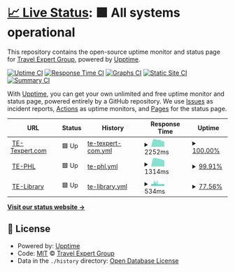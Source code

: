 # [📈 Live Status](https://TE-Group.github.io/Upptime): <!--live status--> **🟩 All systems operational**

This repository contains the open-source uptime monitor and status page for [Travel Expert Group](https://TE-Group.github.io/Upptime), powered by [Upptime](https://github.com/upptime/upptime).

[![Uptime CI](https://github.com/TE-Group/Upptime/workflows/Uptime%20CI/badge.svg)](https://github.com/TE-Group/Upptime/actions?query=workflow%3A%22Uptime+CI%22)
[![Response Time CI](https://github.com/TE-Group/Upptime/workflows/Response%20Time%20CI/badge.svg)](https://github.com/TE-Group/Upptime/actions?query=workflow%3A%22Response+Time+CI%22)
[![Graphs CI](https://github.com/TE-Group/Upptime/workflows/Graphs%20CI/badge.svg)](https://github.com/TE-Group/Upptime/actions?query=workflow%3A%22Graphs+CI%22)
[![Static Site CI](https://github.com/TE-Group/Upptime/workflows/Static%20Site%20CI/badge.svg)](https://github.com/TE-Group/Upptime/actions?query=workflow%3A%22Static+Site+CI%22)
[![Summary CI](https://github.com/TE-Group/Upptime/workflows/Summary%20CI/badge.svg)](https://github.com/TE-Group/Upptime/actions?query=workflow%3A%22Summary+CI%22)

With [Upptime](https://upptime.js.org), you can get your own unlimited and free uptime monitor and status page, powered entirely by a GitHub repository. We use [Issues](https://github.com/TE-Group/Upptime/issues) as incident reports, [Actions](https://github.com/TE-Group/Upptime/actions) as uptime monitors, and [Pages](https://TE-Group.github.io/Upptime) for the status page.

<!--start: status pages-->
<!-- This summary is generated by Upptime (https://github.com/upptime/upptime) -->
<!-- Do not edit this manually, your changes will be overwritten -->
<!-- prettier-ignore -->
| URL | Status | History | Response Time | Uptime |
| --- | ------ | ------- | ------------- | ------ |
| <img alt="" src="https://icons.duckduckgo.com/ip3/www.texpert.com.ico" height="13"> [TE-Texpert.com](https://www.texpert.com/) | 🟩 Up | [te-texpert-com.yml](https://github.com/TE-Group/Upptime/commits/HEAD/history/te-texpert-com.yml) | <details><summary><img alt="Response time graph" src="./graphs/te-texpert-com/response-time-week.png" height="20"> 2252ms</summary><br><a href="https://TE-Group.github.io/Upptime/history/te-texpert-com"><img alt="Response time 2252" src="https://img.shields.io/endpoint?url=https%3A%2F%2Fraw.githubusercontent.com%2FTE-Group%2FUpptime%2FHEAD%2Fapi%2Fte-texpert-com%2Fresponse-time.json"></a><br><a href="https://TE-Group.github.io/Upptime/history/te-texpert-com"><img alt="24-hour response time 1845" src="https://img.shields.io/endpoint?url=https%3A%2F%2Fraw.githubusercontent.com%2FTE-Group%2FUpptime%2FHEAD%2Fapi%2Fte-texpert-com%2Fresponse-time-day.json"></a><br><a href="https://TE-Group.github.io/Upptime/history/te-texpert-com"><img alt="7-day response time 2252" src="https://img.shields.io/endpoint?url=https%3A%2F%2Fraw.githubusercontent.com%2FTE-Group%2FUpptime%2FHEAD%2Fapi%2Fte-texpert-com%2Fresponse-time-week.json"></a><br><a href="https://TE-Group.github.io/Upptime/history/te-texpert-com"><img alt="30-day response time 2252" src="https://img.shields.io/endpoint?url=https%3A%2F%2Fraw.githubusercontent.com%2FTE-Group%2FUpptime%2FHEAD%2Fapi%2Fte-texpert-com%2Fresponse-time-month.json"></a><br><a href="https://TE-Group.github.io/Upptime/history/te-texpert-com"><img alt="1-year response time 2252" src="https://img.shields.io/endpoint?url=https%3A%2F%2Fraw.githubusercontent.com%2FTE-Group%2FUpptime%2FHEAD%2Fapi%2Fte-texpert-com%2Fresponse-time-year.json"></a></details> | <details><summary><a href="https://TE-Group.github.io/Upptime/history/te-texpert-com">100.00%</a></summary><a href="https://TE-Group.github.io/Upptime/history/te-texpert-com"><img alt="All-time uptime 100.00%" src="https://img.shields.io/endpoint?url=https%3A%2F%2Fraw.githubusercontent.com%2FTE-Group%2FUpptime%2FHEAD%2Fapi%2Fte-texpert-com%2Fuptime.json"></a><br><a href="https://TE-Group.github.io/Upptime/history/te-texpert-com"><img alt="24-hour uptime 100.00%" src="https://img.shields.io/endpoint?url=https%3A%2F%2Fraw.githubusercontent.com%2FTE-Group%2FUpptime%2FHEAD%2Fapi%2Fte-texpert-com%2Fuptime-day.json"></a><br><a href="https://TE-Group.github.io/Upptime/history/te-texpert-com"><img alt="7-day uptime 100.00%" src="https://img.shields.io/endpoint?url=https%3A%2F%2Fraw.githubusercontent.com%2FTE-Group%2FUpptime%2FHEAD%2Fapi%2Fte-texpert-com%2Fuptime-week.json"></a><br><a href="https://TE-Group.github.io/Upptime/history/te-texpert-com"><img alt="30-day uptime 100.00%" src="https://img.shields.io/endpoint?url=https%3A%2F%2Fraw.githubusercontent.com%2FTE-Group%2FUpptime%2FHEAD%2Fapi%2Fte-texpert-com%2Fuptime-month.json"></a><br><a href="https://TE-Group.github.io/Upptime/history/te-texpert-com"><img alt="1-year uptime 100.00%" src="https://img.shields.io/endpoint?url=https%3A%2F%2Fraw.githubusercontent.com%2FTE-Group%2FUpptime%2FHEAD%2Fapi%2Fte-texpert-com%2Fuptime-year.json"></a></details>
| <img alt="" src="https://icons.duckduckgo.com/ip3/www.premiumholidays.com.ico" height="13"> [TE-PHL](https://www.premiumholidays.com/) | 🟩 Up | [te-phl.yml](https://github.com/TE-Group/Upptime/commits/HEAD/history/te-phl.yml) | <details><summary><img alt="Response time graph" src="./graphs/te-phl/response-time-week.png" height="20"> 1314ms</summary><br><a href="https://TE-Group.github.io/Upptime/history/te-phl"><img alt="Response time 1314" src="https://img.shields.io/endpoint?url=https%3A%2F%2Fraw.githubusercontent.com%2FTE-Group%2FUpptime%2FHEAD%2Fapi%2Fte-phl%2Fresponse-time.json"></a><br><a href="https://TE-Group.github.io/Upptime/history/te-phl"><img alt="24-hour response time 1095" src="https://img.shields.io/endpoint?url=https%3A%2F%2Fraw.githubusercontent.com%2FTE-Group%2FUpptime%2FHEAD%2Fapi%2Fte-phl%2Fresponse-time-day.json"></a><br><a href="https://TE-Group.github.io/Upptime/history/te-phl"><img alt="7-day response time 1314" src="https://img.shields.io/endpoint?url=https%3A%2F%2Fraw.githubusercontent.com%2FTE-Group%2FUpptime%2FHEAD%2Fapi%2Fte-phl%2Fresponse-time-week.json"></a><br><a href="https://TE-Group.github.io/Upptime/history/te-phl"><img alt="30-day response time 1314" src="https://img.shields.io/endpoint?url=https%3A%2F%2Fraw.githubusercontent.com%2FTE-Group%2FUpptime%2FHEAD%2Fapi%2Fte-phl%2Fresponse-time-month.json"></a><br><a href="https://TE-Group.github.io/Upptime/history/te-phl"><img alt="1-year response time 1314" src="https://img.shields.io/endpoint?url=https%3A%2F%2Fraw.githubusercontent.com%2FTE-Group%2FUpptime%2FHEAD%2Fapi%2Fte-phl%2Fresponse-time-year.json"></a></details> | <details><summary><a href="https://TE-Group.github.io/Upptime/history/te-phl">99.91%</a></summary><a href="https://TE-Group.github.io/Upptime/history/te-phl"><img alt="All-time uptime 99.91%" src="https://img.shields.io/endpoint?url=https%3A%2F%2Fraw.githubusercontent.com%2FTE-Group%2FUpptime%2FHEAD%2Fapi%2Fte-phl%2Fuptime.json"></a><br><a href="https://TE-Group.github.io/Upptime/history/te-phl"><img alt="24-hour uptime 99.51%" src="https://img.shields.io/endpoint?url=https%3A%2F%2Fraw.githubusercontent.com%2FTE-Group%2FUpptime%2FHEAD%2Fapi%2Fte-phl%2Fuptime-day.json"></a><br><a href="https://TE-Group.github.io/Upptime/history/te-phl"><img alt="7-day uptime 99.91%" src="https://img.shields.io/endpoint?url=https%3A%2F%2Fraw.githubusercontent.com%2FTE-Group%2FUpptime%2FHEAD%2Fapi%2Fte-phl%2Fuptime-week.json"></a><br><a href="https://TE-Group.github.io/Upptime/history/te-phl"><img alt="30-day uptime 99.91%" src="https://img.shields.io/endpoint?url=https%3A%2F%2Fraw.githubusercontent.com%2FTE-Group%2FUpptime%2FHEAD%2Fapi%2Fte-phl%2Fuptime-month.json"></a><br><a href="https://TE-Group.github.io/Upptime/history/te-phl"><img alt="1-year uptime 99.91%" src="https://img.shields.io/endpoint?url=https%3A%2F%2Fraw.githubusercontent.com%2FTE-Group%2FUpptime%2FHEAD%2Fapi%2Fte-phl%2Fuptime-year.json"></a></details>
| <img alt="" src="https://icons.duckduckgo.com/ip3/stage.teslib.com.ico" height="13"> [TE-Library](https://stage.teslib.com/te-library/ping) | 🟩 Up | [te-library.yml](https://github.com/TE-Group/Upptime/commits/HEAD/history/te-library.yml) | <details><summary><img alt="Response time graph" src="./graphs/te-library/response-time-week.png" height="20"> 534ms</summary><br><a href="https://TE-Group.github.io/Upptime/history/te-library"><img alt="Response time 534" src="https://img.shields.io/endpoint?url=https%3A%2F%2Fraw.githubusercontent.com%2FTE-Group%2FUpptime%2FHEAD%2Fapi%2Fte-library%2Fresponse-time.json"></a><br><a href="https://TE-Group.github.io/Upptime/history/te-library"><img alt="24-hour response time 474" src="https://img.shields.io/endpoint?url=https%3A%2F%2Fraw.githubusercontent.com%2FTE-Group%2FUpptime%2FHEAD%2Fapi%2Fte-library%2Fresponse-time-day.json"></a><br><a href="https://TE-Group.github.io/Upptime/history/te-library"><img alt="7-day response time 534" src="https://img.shields.io/endpoint?url=https%3A%2F%2Fraw.githubusercontent.com%2FTE-Group%2FUpptime%2FHEAD%2Fapi%2Fte-library%2Fresponse-time-week.json"></a><br><a href="https://TE-Group.github.io/Upptime/history/te-library"><img alt="30-day response time 534" src="https://img.shields.io/endpoint?url=https%3A%2F%2Fraw.githubusercontent.com%2FTE-Group%2FUpptime%2FHEAD%2Fapi%2Fte-library%2Fresponse-time-month.json"></a><br><a href="https://TE-Group.github.io/Upptime/history/te-library"><img alt="1-year response time 534" src="https://img.shields.io/endpoint?url=https%3A%2F%2Fraw.githubusercontent.com%2FTE-Group%2FUpptime%2FHEAD%2Fapi%2Fte-library%2Fresponse-time-year.json"></a></details> | <details><summary><a href="https://TE-Group.github.io/Upptime/history/te-library">77.56%</a></summary><a href="https://TE-Group.github.io/Upptime/history/te-library"><img alt="All-time uptime 77.56%" src="https://img.shields.io/endpoint?url=https%3A%2F%2Fraw.githubusercontent.com%2FTE-Group%2FUpptime%2FHEAD%2Fapi%2Fte-library%2Fuptime.json"></a><br><a href="https://TE-Group.github.io/Upptime/history/te-library"><img alt="24-hour uptime 56.04%" src="https://img.shields.io/endpoint?url=https%3A%2F%2Fraw.githubusercontent.com%2FTE-Group%2FUpptime%2FHEAD%2Fapi%2Fte-library%2Fuptime-day.json"></a><br><a href="https://TE-Group.github.io/Upptime/history/te-library"><img alt="7-day uptime 77.56%" src="https://img.shields.io/endpoint?url=https%3A%2F%2Fraw.githubusercontent.com%2FTE-Group%2FUpptime%2FHEAD%2Fapi%2Fte-library%2Fuptime-week.json"></a><br><a href="https://TE-Group.github.io/Upptime/history/te-library"><img alt="30-day uptime 77.56%" src="https://img.shields.io/endpoint?url=https%3A%2F%2Fraw.githubusercontent.com%2FTE-Group%2FUpptime%2FHEAD%2Fapi%2Fte-library%2Fuptime-month.json"></a><br><a href="https://TE-Group.github.io/Upptime/history/te-library"><img alt="1-year uptime 77.56%" src="https://img.shields.io/endpoint?url=https%3A%2F%2Fraw.githubusercontent.com%2FTE-Group%2FUpptime%2FHEAD%2Fapi%2Fte-library%2Fuptime-year.json"></a></details>

<!--end: status pages-->

[**Visit our status website →**](https://TE-Group.github.io/Upptime)

## 📄 License

- Powered by: [Upptime](https://github.com/upptime/upptime)
- Code: [MIT](./LICENSE) © [Travel Expert Group](https://TE-Group.github.io/Upptime)
- Data in the `./history` directory: [Open Database License](https://opendatacommons.org/licenses/odbl/1-0/)
